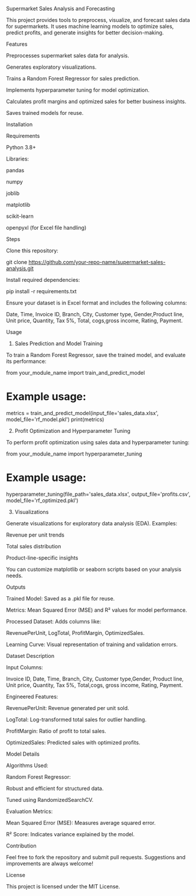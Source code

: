 Supermarket Sales Analysis and Forecasting

This project provides tools to preprocess, visualize, and forecast sales data for supermarkets. It uses machine learning models to optimize sales, predict profits, and generate insights for better decision-making.

Features

Preprocesses supermarket sales data for analysis.

Generates exploratory visualizations.

Trains a Random Forest Regressor for sales prediction.

Implements hyperparameter tuning for model optimization.

Calculates profit margins and optimized sales for better business insights.

Saves trained models for reuse.

Installation

Requirements

Python 3.8+

Libraries:

pandas

numpy

joblib

matplotlib

scikit-learn

openpyxl (for Excel file handling)

Steps

Clone this repository:

git clone https://github.com/your-repo-name/supermarket-sales-analysis.git

Install required dependencies:

pip install -r requirements.txt

Ensure your dataset is in Excel format and includes the following columns:

Date, Time, Invoice ID, Branch, City, Customer type, Gender,Product line, Unit price, Quantity, Tax 5%, Total, cogs,gross income, Rating, Payment.

Usage

1. Sales Prediction and Model Training

To train a Random Forest Regressor, save the trained model, and evaluate its performance:

from your_module_name import train_and_predict_model

# Example usage:
metrics = train_and_predict_model(input_file='sales_data.xlsx', model_file='rf_model.pkl')
print(metrics)

2. Profit Optimization and Hyperparameter Tuning

To perform profit optimization using sales data and hyperparameter tuning:

from your_module_name import hyperparameter_tuning

# Example usage:
hyperparameter_tuning(file_path='sales_data.xlsx', output_file='profits.csv', model_file='rf_optimized.pkl')

3. Visualizations

Generate visualizations for exploratory data analysis (EDA). Examples:

Revenue per unit trends

Total sales distribution

Product-line-specific insights

You can customize matplotlib or seaborn scripts based on your analysis needs.

Outputs

Trained Model: Saved as a .pkl file for reuse.

Metrics: Mean Squared Error (MSE) and R² values for model performance.

Processed Dataset: Adds columns like:

RevenuePerUnit, LogTotal, ProfitMargin, OptimizedSales.

Learning Curve: Visual representation of training and validation errors.

Dataset Description

Input Columns:

Invoice ID, Date, Time, Branch, City, Customer type,Gender, Product line, Unit price, Quantity, Tax 5%, Total,cogs, gross income, Rating, Payment.

Engineered Features:

RevenuePerUnit: Revenue generated per unit sold.

LogTotal: Log-transformed total sales for outlier handling.

ProfitMargin: Ratio of profit to total sales.

OptimizedSales: Predicted sales with optimized profits.

Model Details

Algorithms Used:

Random Forest Regressor:

Robust and efficient for structured data.

Tuned using RandomizedSearchCV.

Evaluation Metrics:

Mean Squared Error (MSE): Measures average squared error.

R² Score: Indicates variance explained by the model.

Contribution

Feel free to fork the repository and submit pull requests. Suggestions and improvements are always welcome!

License

This project is licensed under the MIT License.


